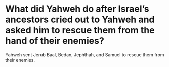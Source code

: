 # What did Yahweh do after Israel’s ancestors cried out to Yahweh and asked him to rescue them from the hand of their enemies?

Yahweh sent Jerub Baal, Bedan, Jephthah, and Samuel to rescue them from their enemies.
